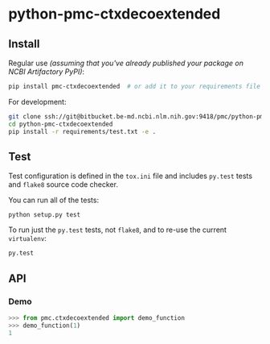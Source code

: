 # python-pmc-ctxdecoextended

## Install

Regular use _(assuming that you've already published your package on NCBI Artifactory PyPI)_:

```sh
pip install pmc-ctxdecoextended  # or add it to your requirements file
```

For development:

```sh
git clone ssh://git@bitbucket.be-md.ncbi.nlm.nih.gov:9418/pmc/python-pmc-ctxdecoextended.git
cd python-pmc-ctxdecoextended
pip install -r requirements/test.txt -e .
```

## Test

Test configuration is defined in the `tox.ini` file and includes `py.test` tests
and `flake8` source code checker.

You can run all of the tests:

```
python setup.py test
```

To run just the `py.test` tests, not `flake8`, and to re-use the current `virtualenv`:

```sh
py.test
```

## API

### Demo

```python
>>> from pmc.ctxdecoextended import demo_function
>>> demo_function(1)
1

```

